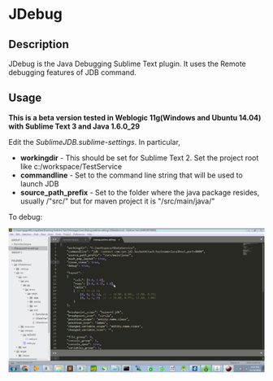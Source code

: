 # JDebug #

## Description ##
JDebug is the Java Debugging Sublime Text plugin. It uses the Remote debugging features of JDB command.

## Usage ##
**This is a beta version tested in Weblogic 11g(Windows and Ubuntu 14.04) with Sublime Text 3 and Java 1.6.0_29**


Edit the *SublimeJDB.sublime-settings*.  In particular,

- **workingdir** - This should be set for Sublime Text 2. Set the project root like c:/workspace/TestService
- **commandline** - Set to the command line string that will be used to launch JDB
- **source_path_prefix** - Set to the folder where the java package resides,  usually /"src/" but for maven project it is "/src/main/java/"

To debug:

![screenshot](https://raw.githubusercontent.com/jdebug/JDebug/master/jdebugging.gif)
